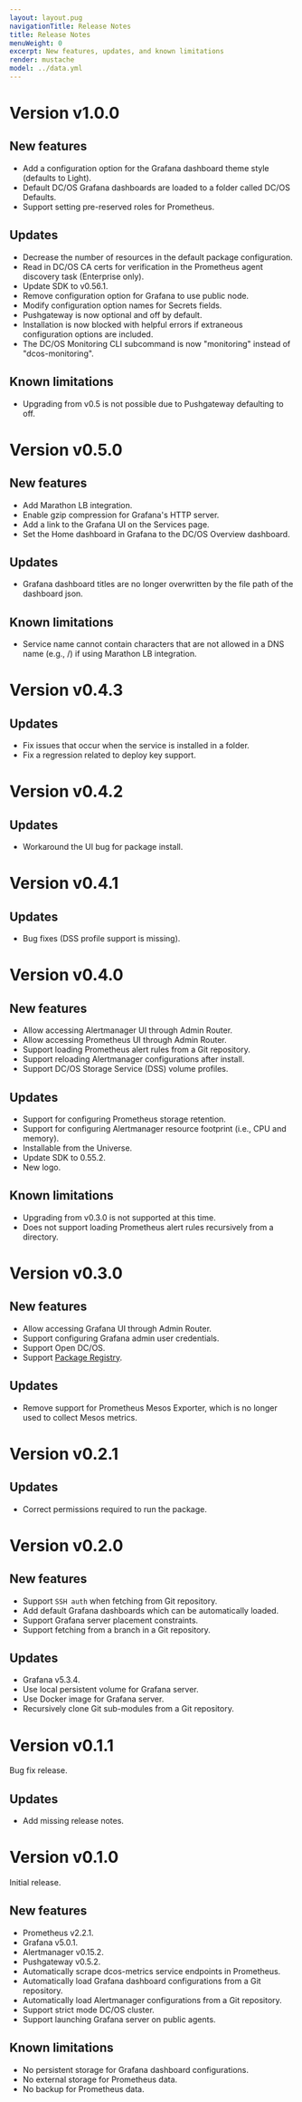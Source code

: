 ```yaml
---
layout: layout.pug
navigationTitle: Release Notes
title: Release Notes
menuWeight: 0
excerpt: New features, updates, and known limitations
render: mustache
model: ../data.yml
---
```


# Version v1.0.0

## New features

* Add a configuration option for the Grafana dashboard theme style (defaults to Light).
* Default DC/OS Grafana dashboards are loaded to a folder called DC/OS Defaults.
* Support setting pre-reserved roles for Prometheus.

## Updates

* Decrease the number of resources in the default package configuration.
* Read in DC/OS CA certs for verification in the Prometheus agent discovery task (Enterprise only).
* Update SDK to v0.56.1.
* Remove configuration option for Grafana to use public node.
* Modify configuration option names for Secrets fields.
* Pushgateway is now optional and off by default.
* Installation is now blocked with helpful errors if extraneous configuration options are included.
* The DC/OS Monitoring CLI subcommand is now "monitoring" instead of "dcos-monitoring".

## Known limitations

* Upgrading from v0.5 is not possible due to Pushgateway defaulting to off.

# Version v0.5.0

## New features

* Add Marathon LB integration.
* Enable gzip compression for Grafana's HTTP server.
* Add a link to the Grafana UI on the Services page.
* Set the Home dashboard in Grafana to the DC/OS Overview dashboard.

## Updates

* Grafana dashboard titles are no longer overwritten by the file path of the dashboard json.

## Known limitations

* Service name cannot contain characters that are not allowed in a DNS name (e.g., /) if using Marathon LB integration.

# Version v0.4.3

## Updates

* Fix issues that occur when the service is installed in a folder.
* Fix a regression related to deploy key support.

# Version v0.4.2

## Updates

* Workaround the UI bug for package install.

# Version v0.4.1

## Updates

* Bug fixes (DSS profile support is missing).

# Version v0.4.0

## New features

* Allow accessing Alertmanager UI through Admin Router.
* Allow accessing Prometheus UI through Admin Router.
* Support loading Prometheus alert rules from a Git repository.
* Support reloading Alertmanager configurations after install.
* Support DC/OS Storage Service (DSS) volume profiles.

## Updates

* Support for configuring Prometheus storage retention.
* Support for configuring Alertmanager resource footprint (i.e., CPU and memory).
* Installable from the Universe.
* Update SDK to 0.55.2.
* New logo.

## Known limitations

* Upgrading from v0.3.0 is not supported at this time.
* Does not support loading Prometheus alert rules recursively from a directory.

# Version v0.3.0

## New features

* Allow accessing Grafana UI through Admin Router.
* Support configuring Grafana admin user credentials.
* Support Open DC/OS.
* Support [Package Registry](https://docs.mesosphere.com/latest/administering-clusters/repo/package-registry/).

## Updates

* Remove support for Prometheus Mesos Exporter, which is no longer used to collect Mesos metrics.

# Version v0.2.1

## Updates

* Correct permissions required to run the package.

# Version v0.2.0

## New features

* Support `SSH auth` when fetching from Git repository.
* Add default Grafana dashboards which can be automatically loaded.
* Support Grafana server placement constraints.
* Support fetching from a branch in a Git repository.

## Updates

* Grafana v5.3.4.
* Use local persistent volume for Grafana server.
* Use Docker image for Grafana server.
* Recursively clone Git sub-modules from a Git repository.

# Version v0.1.1

Bug fix release.

## Updates

* Add missing release notes.

# Version v0.1.0

Initial release.

## New features

* Prometheus v2.2.1.
* Grafana v5.0.1.
* Alertmanager v0.15.2.
* Pushgateway v0.5.2.
* Automatically scrape dcos-metrics service endpoints in Prometheus.
* Automatically load Grafana dashboard configurations from a Git repository.
* Automatically load Alertmanager configurations from a Git repository.
* Support strict mode DC/OS cluster.
* Support launching Grafana server on public agents.

## Known limitations

* No persistent storage for Grafana dashboard configurations.
* No external storage for Prometheus data.
* No backup for Prometheus data.
